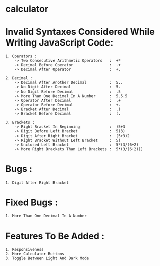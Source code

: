 # calculator

# Invalid Syntaxes Considered While Writing JavaScript Code:
    1. Operators :
        -> Two Consecutive Arithmetic Operators   :  +*
        -> Decimal Before Operator                :  .+
        -> Decimal After Operator                 :  +.
    
    2. Decimal :
        -> Decimal After Another Decimal          :  5..
        -> No Digit After Decimal                 :  5.
        -> No Digit Before Decimal                :  .5
        -> More Than One Decimal In A Number      :  5.5.5
        -> Operator After Decimal                 :  .+
        -> Operator Before Decimal                :  +.
        -> Bracket After Decimal                  :  .(
        -> Bracket Before Decimal                 :  (.
    
    3. Brackets :
        -> Right Bracket In Beginning             :  )5+3
        -> Digit Before Left Bracket              :  5(3)
        -> Digit After Right Bracket              :  (5+3)2
        -> Right Bracket Without Left Bracket     :  5)
        -> Unclosed Left Bracket                  :  5*(3/(6+2)
        -> More Right Brackets Than Left Brackets :  5*(3/(6+2)))
        
# Bugs :
    1. Digit After Right Bracket

# Fixed Bugs :
    1. More Than One Decimal In A Number

# Features To Be Added :
    1. Responsiveness
    2. More Calculator Buttons
    3. Toggle Between Light And Dark Mode
